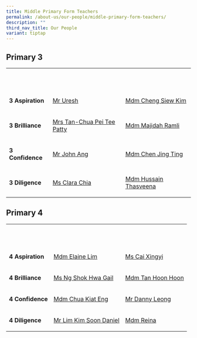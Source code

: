 ```yaml
---
title: Middle Primary Form Teachers
permalink: /about-us/our-people/middle-primary-form-teachers/
description: ""
third_nav_title: Our People
variant: tiptap
---
```

<h2>Primary 3</h2>
<table style="minWidth: 75px">
<colgroup>
<col>
<col>
<col>
</colgroup>
<tbody>
<tr>
<th rowspan="1" colspan="1">
<p><strong>&nbsp;</strong>
</p>
</th>
<th rowspan="1" colspan="1">
<p></p>
</th>
<th rowspan="1" colspan="1">
<p><strong>&nbsp;</strong>
</p>
</th>
</tr>
<tr>
<td rowspan="1" colspan="1">
<p><strong>3 Aspiration</strong>
</p>
</td>
<td rowspan="1" colspan="1">
<p><a href="mailto:uresh_s_kandasamy@moe.edu.sg" rel="noopener noreferrer nofollow" target="_blank"><u>Mr Uresh</u></a>
</p>
</td>
<td rowspan="1" colspan="1">
<p><a href="mailto:cheng_siew_kim@moe.edu.sg" rel="noopener noreferrer nofollow" target="_blank"><u>Mdm Cheng Siew Kim</u></a>
</p>
</td>
</tr>
<tr>
<td rowspan="1" colspan="1">
<p><strong>3 Brilliance</strong>
</p>
</td>
<td rowspan="1" colspan="1">
<p><a href="mailto:chua_pei_tee_patty@moe.edu.sg" rel="noopener noreferrer nofollow" target="_blank"><u>Mrs Tan-Chua Pei Tee Patty</u></a>
</p>
</td>
<td rowspan="1" colspan="1">
<p><a href="mailto:majidah_ramli@moe.edu.sg" rel="noopener noreferrer nofollow" target="_blank"><u>Mdm Majidah Ramli</u></a>
</p>
</td>
</tr>
<tr>
<td rowspan="1" colspan="1">
<p><strong>3 Confidence</strong>
</p>
</td>
<td rowspan="1" colspan="1">
<p><a href="" rel="noopener nofollow" target="_blank">Mr John Ang</a>
</p>
</td>
<td rowspan="1" colspan="1">
<p><a href="mailto:chen_jing_ting@schools.gov.sg" rel="noopener noreferrer nofollow" target="_blank"><u>Mdm Chen Jing Ting</u></a>
</p>
</td>
</tr>
<tr>
<td rowspan="1" colspan="1">
<p><strong>3 Diligence</strong>
</p>
</td>
<td rowspan="1" colspan="1">
<p><a href="mailto:chia_min_clara@moe.edu.sg" rel="noopener noreferrer nofollow" target="_blank">Ms Clara Chia</a>
</p>
</td>
<td rowspan="1" colspan="1">
<p><a href="mailto:hussain_thasveena@schools.gov.sg" rel="noopener noreferrer nofollow" target="_blank"><u>Mdm Hussain Thasveena</u></a>
</p>
</td>
</tr>
</tbody>
</table>
<h2>Primary 4</h2>
<table style="minWidth: 75px">
<colgroup>
<col>
<col>
<col>
</colgroup>
<tbody>
<tr>
<th rowspan="1" colspan="1">
<p><strong>&nbsp;</strong>
</p>
</th>
<th rowspan="1" colspan="1">
<p><strong>&nbsp;</strong>
</p>
</th>
<th rowspan="1" colspan="1">
<p></p>
</th>
</tr>
<tr>
<td rowspan="1" colspan="1">
<p><strong>4 Aspiration</strong>
</p>
</td>
<td rowspan="1" colspan="1">
<p><a href="mailto:Lim_HUI_MIN_C@moe.edu.sg" rel="noopener noreferrer nofollow" target="_blank"><u>Mdm Elaine Lim</u></a>
</p>
</td>
<td rowspan="1" colspan="1">
<p><a href="mailto:cai_xingyi@moe.edu.sg" rel="noopener noreferrer nofollow" target="_blank"><u>Ms Cai Xingyi</u></a>
</p>
</td>
</tr>
<tr>
<td rowspan="1" colspan="1">
<p><strong>4 Brilliance</strong>
</p>
</td>
<td rowspan="1" colspan="1">
<p><a href="mailto:Ng_Shok_Hwa_Gail@moe.edu.sg" rel="noopener noreferrer nofollow" target="_blank"><u>Ms Ng Shok Hwa Gail</u></a>
</p>
</td>
<td rowspan="1" colspan="1">
<p><a href="mailto:tan_hoon_hoon_b@schools.gov.sg" rel="noopener noreferrer nofollow" target="_blank">Mdm Tan Hoon Hoon</a>
</p>
</td>
</tr>
<tr>
<td rowspan="1" colspan="1">
<p><strong>4 Confidence</strong>
</p>
</td>
<td rowspan="1" colspan="1">
<p><a href="mailto:chua_kiat_eng@moe.edu.sg" rel="noopener noreferrer nofollow" target="_blank"><u>Mdm Chua Kiat Eng</u></a>
</p>
</td>
<td rowspan="1" colspan="1">
<p><a href="mailto:danny_leong_weng_keong@moe.edu.sg" rel="noopener noreferrer nofollow" target="_blank">Mr Danny Leong</a>
</p>
</td>
</tr>
<tr>
<td rowspan="1" colspan="1">
<p><strong>4 Diligence</strong>
</p>
</td>
<td rowspan="1" colspan="1">
<p><a href="lim_kim_soon_daniel@moe.edu.sg" rel="noopener nofollow" target="_blank">Mr Lim Kim Soon Daniel</a>
</p>
</td>
<td rowspan="1" colspan="1">
<p><a href="mailto:reina_aslinda_sahid@moe.edu.sg" rel="noopener noreferrer nofollow" target="_blank">Mdm Reina</a>
</p>
</td>
</tr>
</tbody>
</table>
<p></p>